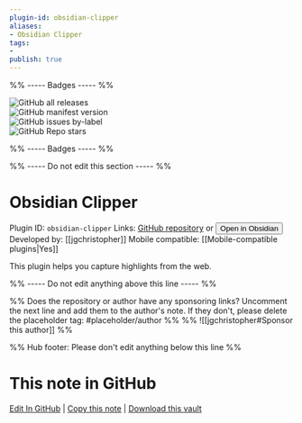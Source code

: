 ```yaml
---
plugin-id: obsidian-clipper
aliases:
- Obsidian Clipper
tags: 
- 
publish: true
---
```


%% ----- Badges ----- %%

![GitHub all releases](https://img.shields.io/github/downloads/jgchristopher/obsidian-clipper/total?color=573E7A&logo=github&style=for-the-badge)   
![GitHub manifest version](https://img.shields.io/github/manifest-json/v/jgchristopher/obsidian-clipper?color=573E7A&logo=github&style=for-the-badge)   
![GitHub issues by-label](https://img.shields.io/github/issues/jgchristopher/obsidian-clipper/help%20wanted?color=573E7A&logo=github&style=for-the-badge)   
![GitHub Repo stars](https://img.shields.io/github/stars/jgchristopher/obsidian-clipper?color=573E7A&logo=github&style=for-the-badge)

%% ----- Badges ----- %%

%% ----- Do not edit this section ----- %%

# Obsidian Clipper

Plugin ID: `obsidian-clipper`
Links: [GitHub repository](https://github.com/jgchristopher/obsidian-clipper) or [<button id=HH>Open in Obsidian</button>](obsidian://show-plugin?id=obsidian-clipper)
Developed by: [[jgchristopher]]
Mobile compatible: [[Mobile-compatible plugins|Yes]]

This plugin helps you capture highlights from the web.

%% ----- Do not edit anything above this line ----- %% 

%% Does the repository or author have any sponsoring links? Uncomment the next line and add them to the author's note. If they don't, please delete the placeholder tag: #placeholder/author %%
%% ![[jgchristopher#Sponsor this author]] %%

%% Hub footer: Please don't edit anything below this line %%

# This note in GitHub

<span class="git-footer">[Edit In GitHub](https://github.dev/obsidian-community/obsidian-hub/blob/main/02%20-%20Community%20Expansions/02.05%20All%20Community%20Expansions/Plugins/obsidian-clipper.md "git-hub-edit-note") | [Copy this note](https://raw.githubusercontent.com/obsidian-community/obsidian-hub/main/02%20-%20Community%20Expansions/02.05%20All%20Community%20Expansions/Plugins/obsidian-clipper.md "git-hub-copy-note") | [Download this vault](https://github.com/obsidian-community/obsidian-hub/archive/refs/heads/main.zip "git-hub-download-vault") </span>
